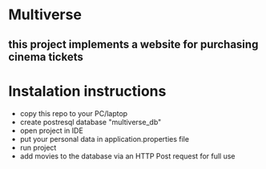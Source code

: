 # Multiverse

## this project implements a website for purchasing cinema tickets

# Instalation instructions

- copy this repo to your PC/laptop
- create postresql database "multiverse_db"
- open project in IDE
- put your personal data in application.properties file
- run project
- add movies to the database via an HTTP Post request for full use
